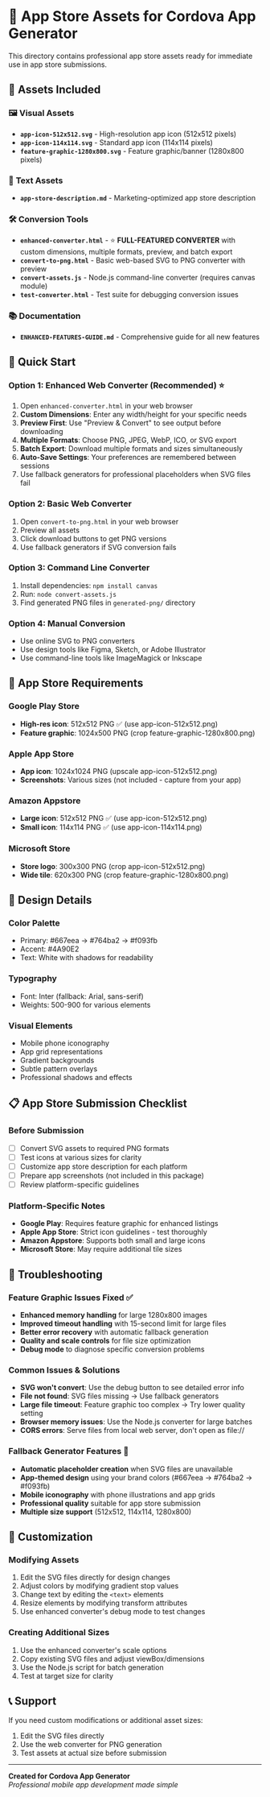 # 🎨 App Store Assets for Cordova App Generator

This directory contains professional app store assets ready for immediate use in app store submissions.

## 📁 Assets Included

### 🖼️ **Visual Assets**
- **`app-icon-512x512.svg`** - High-resolution app icon (512x512 pixels)
- **`app-icon-114x114.svg`** - Standard app icon (114x114 pixels)  
- **`feature-graphic-1280x800.svg`** - Feature graphic/banner (1280x800 pixels)

### 📝 **Text Assets**
- **`app-store-description.md`** - Marketing-optimized app store description

### 🛠️ **Conversion Tools**
- **`enhanced-converter.html`** - ⭐ **FULL-FEATURED CONVERTER** with custom dimensions, multiple formats, preview, and batch export
- **`convert-to-png.html`** - Basic web-based SVG to PNG converter with preview
- **`convert-assets.js`** - Node.js command-line converter (requires canvas module)
- **`test-converter.html`** - Test suite for debugging conversion issues

### 📚 **Documentation**
- **`ENHANCED-FEATURES-GUIDE.md`** - Comprehensive guide for all new features

## 🚀 Quick Start

### Option 1: Enhanced Web Converter (Recommended) ⭐
1. Open `enhanced-converter.html` in your web browser
2. **Custom Dimensions**: Enter any width/height for your specific needs
3. **Preview First**: Use "Preview & Convert" to see output before downloading
4. **Multiple Formats**: Choose PNG, JPEG, WebP, ICO, or SVG export
5. **Batch Export**: Download multiple formats and sizes simultaneously
6. **Auto-Save Settings**: Your preferences are remembered between sessions
7. Use fallback generators for professional placeholders when SVG files fail

### Option 2: Basic Web Converter
1. Open `convert-to-png.html` in your web browser
2. Preview all assets
3. Click download buttons to get PNG versions
4. Use fallback generators if SVG conversion fails

### Option 3: Command Line Converter
1. Install dependencies: `npm install canvas`
2. Run: `node convert-assets.js`
3. Find generated PNG files in `generated-png/` directory

### Option 4: Manual Conversion
- Use online SVG to PNG converters
- Use design tools like Figma, Sketch, or Adobe Illustrator
- Use command-line tools like ImageMagick or Inkscape

## 📱 App Store Requirements

### **Google Play Store**
- **High-res icon**: 512x512 PNG ✅ (use app-icon-512x512.png)
- **Feature graphic**: 1024x500 PNG (crop feature-graphic-1280x800.png)

### **Apple App Store**
- **App icon**: 1024x1024 PNG (upscale app-icon-512x512.png)
- **Screenshots**: Various sizes (not included - capture from your app)

### **Amazon Appstore**
- **Large icon**: 512x512 PNG ✅ (use app-icon-512x512.png)
- **Small icon**: 114x114 PNG ✅ (use app-icon-114x114.png)

### **Microsoft Store**
- **Store logo**: 300x300 PNG (crop app-icon-512x512.png)
- **Wide tile**: 620x300 PNG (crop feature-graphic-1280x800.png)

## 🎨 Design Details

### **Color Palette**
- Primary: #667eea → #764ba2 → #f093fb
- Accent: #4A90E2
- Text: White with shadows for readability

### **Typography**
- Font: Inter (fallback: Arial, sans-serif)
- Weights: 500-900 for various elements

### **Visual Elements**
- Mobile phone iconography
- App grid representations
- Gradient backgrounds
- Subtle pattern overlays
- Professional shadows and effects

## 📋 App Store Submission Checklist

### **Before Submission**
- [ ] Convert SVG assets to required PNG formats
- [ ] Test icons at various sizes for clarity
- [ ] Customize app store description for each platform
- [ ] Prepare app screenshots (not included in this package)
- [ ] Review platform-specific guidelines

### **Platform-Specific Notes**
- **Google Play**: Requires feature graphic for enhanced listings
- **Apple App Store**: Strict icon guidelines - test thoroughly
- **Amazon Appstore**: Supports both small and large icons
- **Microsoft Store**: May require additional tile sizes

## 🔧 Troubleshooting

### **Feature Graphic Issues Fixed** ✅
- **Enhanced memory handling** for large 1280x800 images
- **Improved timeout handling** with 15-second limit for large files
- **Better error recovery** with automatic fallback generation
- **Quality and scale controls** for file size optimization
- **Debug mode** to diagnose specific conversion problems

### **Common Issues & Solutions**
- **SVG won't convert**: Use the debug button to see detailed error info
- **File not found**: SVG files missing → Use fallback generators
- **Large file timeout**: Feature graphic too complex → Try lower quality setting
- **Browser memory issues**: Use the Node.js converter for large batches
- **CORS errors**: Serve files from local web server, don't open as file://

### **Fallback Generator Features** 🎲
- **Automatic placeholder creation** when SVG files are unavailable
- **App-themed design** using your brand colors (#667eea → #764ba2 → #f093fb)
- **Mobile iconography** with phone illustrations and app grids
- **Professional quality** suitable for app store submission
- **Multiple size support** (512x512, 114x114, 1280x800)

## 🔧 Customization

### **Modifying Assets**
1. Edit the SVG files directly for design changes
2. Adjust colors by modifying gradient stop values
3. Change text by editing the `<text>` elements
4. Resize elements by modifying transform attributes
5. Use enhanced converter's debug mode to test changes

### **Creating Additional Sizes**
1. Use the enhanced converter's scale options
2. Copy existing SVG files and adjust viewBox/dimensions
3. Use the Node.js script for batch generation
4. Test at target size for clarity

## 📞 Support

If you need custom modifications or additional asset sizes:
1. Edit the SVG files directly
2. Use the web converter for PNG generation
3. Test assets at actual size before submission

---

**Created for Cordova App Generator**  
*Professional mobile app development made simple*
